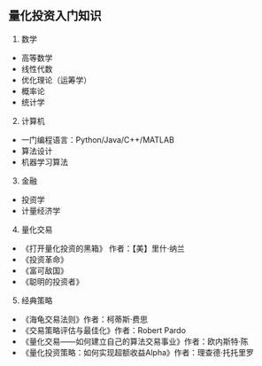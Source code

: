## 量化投资入门知识

1. 数学
- 高等数学
- 线性代数
- 优化理论（运筹学）
- 概率论
- 统计学

2. 计算机
- 一门编程语言：Python/Java/C++/MATLAB
- 算法设计
- 机器学习算法

3. 金融
- 投资学
- 计量经济学

4. 量化交易
- 《打开量化投资的黑箱》 作者：【美】里什·纳兰
- 《投资革命》
- 《富可敌国》
- 《聪明的投资者》

5. 经典策略
- 《海龟交易法则》作者：柯蒂斯·费思
- 《交易策略评估与最佳化》作者：Robert Pardo
- 《量化交易——如何建立自己的算法交易事业》作者：欧内斯特·陈
- 《量化投资策略：如何实现超额收益Alpha》作者：理查德·托托里罗
